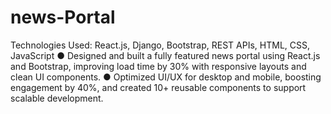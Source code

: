 # news-Portal
Technologies Used: React.js, Django, Bootstrap, REST APIs, HTML, CSS, JavaScript
●	Designed and built a fully featured news portal using React.js and Bootstrap, improving load time by 30% with responsive layouts and clean UI components.
●	Optimized UI/UX for desktop and mobile, boosting engagement by 40%, and created 10+ reusable components to support scalable development.
